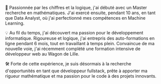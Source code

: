 🚀 Passionnée par les chiffres et la logique, j'ai débuté avec un Master recherche en mathématiques. J'ai exercé ensuite, pendant 10 ans, en tant que Data Analyst, où j'ai perfectionné mes compétences en Machine Learning.

💡 Au fil du temps, j'ai découvert ma passion pour le développement informatique. Rigoureuse et logique, j'ai entrepris des auto-formations en ligne pendant 6 mois, tout en travaillant à temps plein. Convaincue de ma nouvelle voie, j'ai récemment complété une formation intensive de développeur web au Wagon de Lille.

🛠️ Forte de cette expérience, je suis désormais à la recherche d'opportunités en tant que développeur fullstack, prête à apporter ma rigueur mathématique et ma passion pour le code à des projets innovants.
